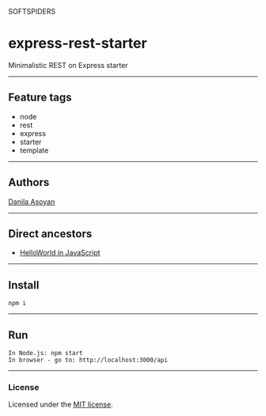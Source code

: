 SOFTSPIDERS

# express-rest-starter

Minimalistic REST on Express starter

---

## Feature tags

- node
- rest
- express
- starter
- template

---

## Authors

[Danila Asoyan](https://github.com/Danilkashtan)

---

## Direct ancestors
- [HelloWorld in JavaScript](https://github.com/softspiders/javascript)

---

## Install

```
npm i
```

---

## Run

```
In Node.js: npm start
In browser - go to: http://localhost:3000/api
```

---

### License

Licensed under the [MIT license](./LICENSE). 

